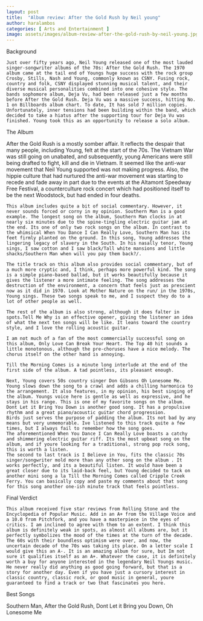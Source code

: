 ```yaml
---
layout: post
title:  "Album review: After the Gold Rush by Neil young"
author: haralambos
categories: [ Arts and Entertainment ]
image: assets/images/album-review-after-the-gold-rush-by-neil-young.jpg
---
```


Background 

	Just over fifty years ago, Neil Young released one of the most lauded singer-songwriter albums of the 70s: After the Gold Rush. The 1970 album came at the tail end of Youngs huge success with the rock group Crosby, Stills, Nash and Young, commonly known as CSNY. Fusing rock, country and folk, CSNY displayed stunning musical talent, and their diverse musical personalities combined into one cohesive style. The bands sophomore album, Deja Vu, had been released just a few months before After the Gold Rush. Deja Vu was a massive success, hitting No. 1 on Billboards album chart. To date, It has sold 7 million copies. Unfortunately, inner tensions had been building within the band, which decided to take a hiatus after the supporting tour for Deja Vu was finished. Young took this as an opportunity to release a solo album.

The Album

 After the Gold Rush is a mostly somber affair. It reflects the despair that many people, including Young, felt at the start of the 70s. The Vietnam War was still going on unabated, and subsequently, young Americans were still being drafted to fight, kill and die in Vietnam. It seemed like the anti-war movement that Neil Young supported was not making progress. Also, the hippie culture that had nurtured the anti-war movement was starting to recede and fade away in part due to the events at the Altamont Speedway Free Festival, a counterculture rock concert which had positioned itself to be the next Woodstock, but had ended in four deaths. 

	This album includes quite a bit of social commentary. However, it never sounds forced or corny in my opinion. Southern Man is a good example. The longest song on the album, Southern Man clocks in at nearly six minutes due to the spine-tingling electric guitar jam at the end. Its one of only two rock songs on the album. In contrast to the whimsical When You Dance I Can Really Love, Southern Man has its feet firmly planted on the ground. In this song, Young addresses the lingering legacy of slavery in the South. In his nasally tenor, Young sings, I saw cotton and I saw black/Tall white mansions and little shacks/Southern Man when will you pay them back?/.

	The title track on this album also provides social commentary, but of a much more cryptic and, I think, perhaps more powerful kind. The song is a simple piano-based ballad, but it works beautifully because it gives the listener a more intimate feeling. The song addresses the destruction of the environment, a concern that feels just as prescient now as it did in 1970. Look at Mother Nature on the run/ in the 1970s, Young sings. These two songs speak to me, and I suspect they do to a lot of other people as well.

	The rest of the album is also strong, although it does falter in spots.Tell Me Why is an effective opener, giving the listener an idea of what the next ten songs will be like. It leans toward the country style, and I love the rolling acoustic guitar.

	I am not much of a fan of the most commercially successful song on this album, Only Love Can Break Your Heart. The Top 40 hit sounds a little monotonous, although the pre-choruses have a nice melody. The chorus itself on the other hand is annoying.

	Till the Morning Comes is a minute long interlude at the end of the first side of the album. A tad pointless, its pleasant enough.

	Next, Young covers 50s country singer Don Gibsons Oh Lonesome Me. Young slows down the song to a crawl and adds a chilling harmonica to the arrangement. It also features, in my opinion, his best singing of the album. Youngs voice here is gentle as well as expressive, and he stays in his range. This is one of my favorite songs on the album.
	Dont Let it Bring You Down is another good song. It has a propulsive rhythm and a great piano/acoustic guitar chord progression.
	Birds just serves the purpose of padding the album. Its not bad by any means but very unmemorable. Ive listened to this track quite a few times, but I always fail to remember how the song goes.
	The aforementioned When You Dance I Can Really Love boasts a catchy and shimmering electric guitar riff. Its the most upbeat song on the album, and if youre looking for a traditional, strong pop rock song, this is worth a listen.
 	The second to last track is I Believe in You, fits the classic 70s singer/songwriter mold more than any other song on the album . It works perfectly, and its a beautiful listen. It would have been a great closer due to its laid-back feel, but Young decided to tack on another mini song a la Till the Morning Comes called Cripple Creek Ferry. You can basically copy and paste my comments about that song for this song another one-ish minute track that feels pointless.

Final Verdict

	This album received five star reviews from Rolling Stone and the Encyclopedia of Popular Music. Add in an A+ from the Village Voice and a 10.0 from Pitchfork, and you have a masterpiece in the eyes of critics. I am inclined to agree with them to an extent. I think this album is definitely weak in spots, as almost all albums are, but it perfectly symbolizes the mood of the times at the turn of the decade. The 60s with their boundless optimism were over, and now, the uncertain decade of the 70s was taking its place. On a letter scale I would give this an A-. It is an amazing album for sure, but Im not sure it qualifies itself as an A+. Whatever the case, it is definitely worth a buy for anyone interested in the legendary Neil Youngs music. He never really did anything as good going forward, but that is a story for another day. Even if you have just a cursory interest in classic country, classic rock, or good music in general, youre guaranteed to find a track or two that fascinates you here.

Best Songs

Southern Man, After the Gold Rush, Dont Let it Bring you Down, Oh Lonesome Me




















